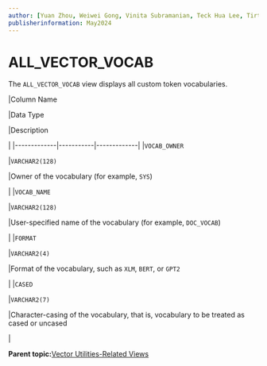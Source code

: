 ```yaml
---
author: [Yuan Zhou, Weiwei Gong, Vinita Subramanian, Teck Hua Lee, Tirthankar Lahiri, Shasank Chavan, Sebastian DeLaHoz, Roger Ford, Rohan Aggarwal, Mark Hornick, Malavika S P, Harichandan Roy, George Krupka, Doug Hood, Dinesh Das, David Jiang, Boriana Milenova, Bonnie Xia, Aurosish Mishra, Angela Amor, Agnivo Saha, Aleksandra Czarlinska, Ramya P, Usha Krishnamurthy, Tulika Das, Suresh Rajan, Sarika Surampudi, Sarah Hirschfeld, Prakash Jashnani, Jody Glover, Jessica True, Mamata Basapur, Maitreyee Chaliha, Gunjan Jain, Frederick Kush, Douglas Williams, Binika Kumar, Jean-Francois Verrier]
publisherinformation: May2024
---
```


# ALL\_VECTOR\_VOCAB

The `ALL_VECTOR_VOCAB` view displays all custom token vocabularies.

|Column Name

|Data Type

|Description

|
|-------------|-----------|-------------|
|`VOCAB_OWNER`

|`VARCHAR2(128)`

|Owner of the vocabulary \(for example, `SYS`\)

|
|`VOCAB_NAME`

|`VARCHAR2(128)`

|User-specified name of the vocabulary \(for example, `DOC_VOCAB`\)

|
|`FORMAT`

|`VARCHAR2(4)`

|Format of the vocabulary, such as `XLM`, `BERT`, or `GPT2`

|
|`CASED`

|`VARCHAR2(7)`

|Character-casing of the vocabulary, that is, vocabulary to be treated as cased or uncased

|

**Parent topic:**[Vector Utilities-Related Views](GUID-E2B9F02C-E2A6-439B-9A2E-177FF7FA6EE0.md)

